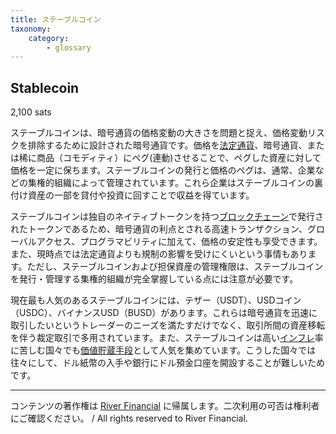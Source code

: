 ```yaml
---
title: ステーブルコイン
taxonomy:
    category:
        - glossary
---
```


## Stablecoin
2,100 sats

ステーブルコインは、暗号通貨の価格変動の大きさを問題と捉え、価格変動リスクを排除するために設計された暗号通貨です。価格を[法定通貨](https://lostinbitcoin.sakuraweb.com/glossary/fiat_currency/)、暗号通貨、または稀に商品（コモディティ）にペグ(連動)させることで、ペグした資産に対して価格を一定に保ちます。ステーブルコインの発行と価格のペグは、通常、企業などの集権的組織によって管理されています。これら企業はステーブルコインの裏付け資産の一部を貸付や投資に回すことで収益を得ています。

ステーブルコインは独自のネイティブトークンを持つ[ブロックチェーン](https://lostinbitcoin.sakuraweb.com/glossary/blockchain-2/)で発行されたトークンであるため、暗号通貨の利点とされる高速トランザクション、グローバルアクセス、プログラマビリティに加えて、価格の安定性も享受できます。また、現時点では法定通貨よりも規制の影響を受けにくいという事情もあります。ただし、ステーブルコインおよび担保資産の管理権限は、ステーブルコインを発行・管理する集権的組織が完全掌握している点には注意が必要です。

現在最も人気のあるステーブルコインには、テザー（USDT）、USDコイン（USDC）、バイナンスUSD（BUSD）があります。これらは暗号通貨を迅速に取引したいというトレーダーのニーズを満たすだけでなく、取引所間の資産移転を伴う裁定取引で多用されています。また、ステーブルコインは高い[インフレ](https://lostinbitcoin.sakuraweb.com/glossary/inflation/)率に苦しむ国々でも[価値貯蔵手段](https://lostinbitcoin.sakuraweb.com/glossary/sov/)として人気を集めています。こうした国々では往々にして、ドル紙幣の入手や銀行にドル預金口座を開設することが難しいためです。

---
コンテンツの著作権は [River Financial](https://river.com/) に帰属します。二次利用の可否は権利者にご確認ください。 / All rights reserved to River Financial.
